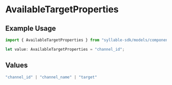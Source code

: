 # AvailableTargetProperties

## Example Usage

```typescript
import { AvailableTargetProperties } from "syllable-sdk/models/components";

let value: AvailableTargetProperties = "channel_id";
```

## Values

```typescript
"channel_id" | "channel_name" | "target"
```
